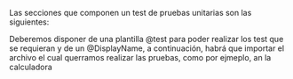 Las secciones que componen un test de pruebas unitarias son las siguientes:

Deberemos disponer de una plantilla @test para poder realizar los test que se requieran y de un @DisplayName, a continuación, habrá que importar el archivo el cual querramos realizar las pruebas, como por ejmeplo, an la calculadora